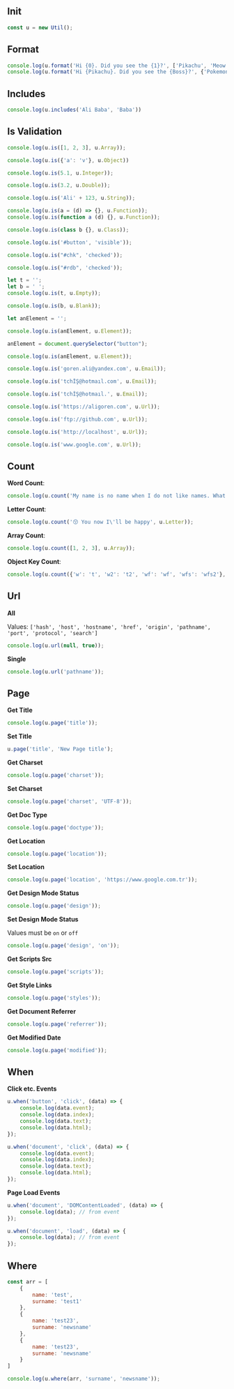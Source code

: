 ## Init

```javascript
const u = new Util();
```

## Format

```javascript
console.log(u.format('Hi {0}. Did you see the {1}?', ['Pikachu', 'Meow']));
console.log(u.format('Hi {Pikachu}. Did you see the {Boss}?', {'Pokemon': 'Pikachu', 'Boss': 'Meow'}));
```

## Includes

```javascript
console.log(u.includes('Ali Baba', 'Baba'))
```

## Is Validation

```javascript 
console.log(u.is([1, 2, 3], u.Array));

console.log(u.is({'a': 'v'}, u.Object))

console.log(u.is(5.1, u.Integer));

console.log(u.is(3.2, u.Double));

console.log(u.is('Ali' + 123, u.String));

console.log(u.is(a = (d) => {}, u.Function));
console.log(u.is(function a (d) {}, u.Function));

console.log(u.is(class b {}, u.Class));

console.log(u.is('#button', 'visible'));

console.log(u.is("#chk", 'checked'));

console.log(u.is("#rdb", 'checked'));

let t = '';
let b = ' ';
console.log(u.is(t, u.Empty));

console.log(u.is(b, u.Blank));

let anElement = '';

console.log(u.is(anElement, u.Element));

anElement = document.querySelector("button");

console.log(u.is(anElement, u.Element));

console.log(u.is('goren.ali@yandex.com', u.Email));

console.log(u.is('tchİŞ@hotmaıl.com', u.Email));

console.log(u.is('tchİŞ@hotmaıl.', u.Email));

console.log(u.is('https://aligoren.com', u.Url));

console.log(u.is('ftp://github.com', u.Url));

console.log(u.is('http://localhost', u.Url));

console.log(u.is('www.google.com', u.Url));
```

## Count

**Word Count**:

```javascript
console.log(u.count('My name is no name when I do not like names. What is your name? Can u say your naming conversion', 'name'));
```

**Letter Count**:

```javascript
console.log(u.count('😚 You now I\'ll be happy', u.Letter));
```

**Array Count**:

```javascript
console.log(u.count([1, 2, 3], u.Array));
```

**Object Key Count**:

```javascript
console.log(u.count({'w': 't', 'w2': 't2', 'wf': 'wf', 'wfs': 'wfs2'}, u.Object));
```

## Url

**All**

Values: `['hash', 'host', 'hostname', 'href', 'origin', 'pathname', 'port', 'protocol', 'search']`

```javascript
console.log(u.url(null, true));
```

**Single**

```javascript
console.log(u.url('pathname'));
```

## Page

**Get Title**

```javascript
console.log(u.page('title'));
```

**Set Title**

```javascript
u.page('title', 'New Page title');
```

**Get Charset**

```javascript
console.log(u.page('charset'));
```

**Set Charset**

```javascript
console.log(u.page('charset', 'UTF-8'));
```

**Get Doc Type**

```javascript
console.log(u.page('doctype'));
```

**Get Location**

```javascript
console.log(u.page('location'));
```

**Set Location**

```javascript
console.log(u.page('location', 'https://www.google.com.tr'));
```

**Get Design Mode Status**

```javascript
console.log(u.page('design'));
```

**Set Design Mode Status**

Values must be `on` or `off`

```javascript
console.log(u.page('design', 'on'));
```

**Get Scripts Src**

```javascript
console.log(u.page('scripts'));
```

**Get Style Links**

```javascript
console.log(u.page('styles'));
```

**Get Document Referrer**

```javascript
console.log(u.page('referrer'));
```

**Get Modified Date**

```javascript
console.log(u.page('modified'));
```

## When

**Click etc. Events**

```javascript
u.when('button', 'click', (data) => {
    console.log(data.event);
    console.log(data.index);
    console.log(data.text);
    console.log(data.html);
});

u.when('document', 'click', (data) => {
    console.log(data.event);
    console.log(data.index);
    console.log(data.text);
    console.log(data.html);
});
```

**Page Load Events**

```javascript
u.when('document', 'DOMContentLoaded', (data) => {
    console.log(data); // from event
});

u.when('document', 'load', (data) => {
    console.log(data); // from event
});
```

## Where

```javascript
const arr = [
    {
        name: 'test',
        surname: 'test1'
    },
    {
        name: 'test23',
        surname: 'newsname'
    },
    {
        name: 'test23',
        surname: 'newsname'
    }
]

console.log(u.where(arr, 'surname', 'newsname'));
```